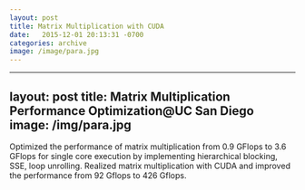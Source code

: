 ```yaml
---
layout: post
title: Matrix Multiplication with CUDA
date:   2015-12-01 20:13:31 -0700
categories: archive
image: /image/para.jpg
---
```

---
layout: post
title: Matrix Multiplication Performance Optimization@UC San Diego
image: /img/para.jpg
---
Optimized the performance of matrix multiplication from 0.9 GFlops to 3.6 GFlops for single core execution by implementing hierarchical blocking, SSE, loop unrolling. Realized matrix multiplication with CUDA and improved the performance from 92 Gflops to 426 Gflops.
